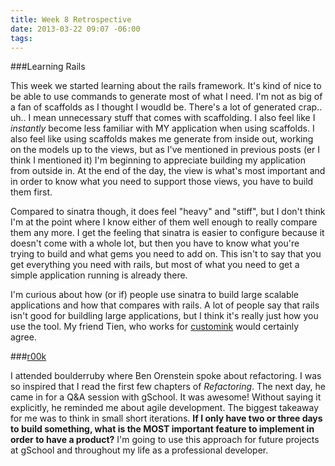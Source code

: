 ```yaml
---
title: Week 8 Retrospective
date: 2013-03-22 09:07 -06:00
tags:
---
```


###Learning Rails

This week we started learning about the rails framework. It's kind of nice to be
able to use commands to generate most of what I need. I'm not as big of a fan of
scaffolds as I thought I woudld be. There's a lot of generated crap.. uh..
I mean unnecessary stuff that comes with scaffolding. I also feel like
I *instantly* become less familiar with MY application when using scaffolds.
I also feel like using scaffolds makes me generate from inside out, working on
the models up to the views, but as I've mentioned in previous posts (er I think
I mentioned it) I'm beginning to appreciate building my application from outside
in. At the end of the day, the view is what's most important and in order to
know what you need to support those views, you have to build them first.

Compared to sinatra though, it does feel "heavy" and "stiff", but I don't think
I'm at the point where I know either of them well enough to really compare them
any more. I get the feeling that sinatra is easier to configure because it
doesn't come with a whole lot, but then you have to know what you're trying to
build and what gems you need to add on. This isn't to say that you get
everything you need with rails, but most of what you need to get a simple
application running is already there.

I'm curious about how (or if) people use sinatra to build large scalable
applications and how that compares with rails. A lot of people say that rails
isn't good for buildling large applications, but I think it's really just how
you use the tool. My friend Tien, who works for
[customink](http://www.customink.com) would certainly agree.

###[r00k](http://twitter.com/r00k)

I attended boulderruby where Ben Orenstein spoke about refactoring. I was so
inspired that I read the first few chapters of *Refactoring*. The next day, he
came in for a Q&A session with gSchool. It was awesome! Without saying it
explicitly, he reminded me about agile development. The biggest takeaway for me
was to think in small short iterations. **If I only have two or three days to
build something, what is the MOST important feature to implement in order to
have a product?** I'm going to use this approach for future projects at gSchool
and throughout my life as a professional developer.
